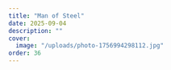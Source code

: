 ```yaml
---
title: "Man of Steel"
date: 2025-09-04
description: ""
cover:
  image: "/uploads/photo-1756994298112.jpg"
order: 36
---
```


